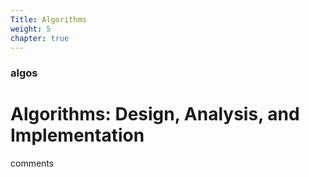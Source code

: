 ```yaml
---
Title: Algorithms
weight: 5
chapter: true
---
```


### algos

# Algorithms: Design, Analysis, and Implementation

comments
